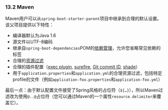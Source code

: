 ### 13.2 Maven

Maven用户可以从`spring-boot-starter-parent`项目中继承到合理的默认设置。该父项目提供以下特性：

- 编译器默认为Java 1.6
- 源文件以UTF-8编码
- 继承自`spring-boot-dependencies`POM的[依赖管理](13.1.Dependency_management.md)，允许您省略常见依赖的<version>标签
- 合理的[资源过滤](https://maven.apache.org/plugins/maven-resources-plugin/examples/filter.html)
- 合理的插件配置（[exec plugin](http://www.mojohaus.org/exec-maven-plugin/), [surefire](https://maven.apache.org/surefire/maven-surefire-plugin/), [Git commit ID](https://github.com/ktoso/maven-git-commit-id-plugin), [shade](https://maven.apache.org/plugins/maven-shade-plugin/)）
- 用于`application.properties`和`application.yml`的合理资源过滤，包括特定profile的文件（例如`application-foo.properties`和`application-foo.yml`）

最后一点：由于默认配置文件接受了Spring风格的占位符（`${…​}`），所以Maven过滤改为使用`@..@`占位符（您可以通过Maven的一个属性`resource.delimiter`来覆盖它）。
